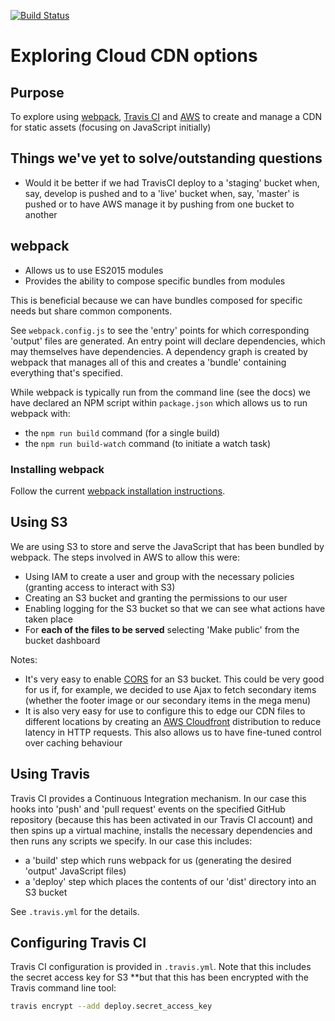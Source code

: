 [![Build Status](https://travis-ci.org/gtvj/cloud-cdn.svg?branch=master)](https://travis-ci.org/gtvj/cloud-cdn)

# Exploring Cloud CDN options

## Purpose

To explore using [webpack](https://webpack.github.io/), [Travis CI](https://travis-ci.org/) and [AWS](https://aws.amazon.com/) to create and manage a CDN for static assets (focusing on JavaScript initially)

## Things we've yet to solve/outstanding questions

* Would it be better if we had TravisCI deploy to a 'staging' bucket when, say, develop is pushed and to a 'live' bucket when, say, 'master' is pushed or to have AWS manage it by pushing from one bucket to another

## webpack

* Allows us to use ES2015 modules
* Provides the ability to compose specific bundles from modules

This is beneficial because we can have bundles composed for specific needs but share common components. 

See `webpack.config.js` to see the 'entry' points for which corresponding 'output' files are generated. An entry point will declare dependencies, which may themselves have dependencies. A dependency graph is created by webpack that manages all of this and creates a 'bundle' containing everything that's specified. 

While webpack is typically run from the command line (see the docs) we have declared an NPM script within `package.json` which allows us to run webpack with:
 
 * the `npm run build` command (for a single build)
 * the `npm run build-watch` command (to initiate a watch task)

### Installing webpack

Follow the current [webpack installation instructions](https://webpack.js.org/guides/installation/).

## Using S3

We are using S3 to store and serve the JavaScript that has been bundled by webpack. The steps involved in AWS to allow this were:

* Using IAM to create a user and group with the necessary policies (granting access to interact with S3)
* Creating an S3 bucket and granting the permissions to our user
* Enabling logging for the S3 bucket so that we can see what actions have taken place
* For **each of the files to be served** selecting 'Make public' from the bucket dashboard

Notes: 
* It's very easy to enable [CORS](https://developer.mozilla.org/en-US/docs/Web/HTTP/Access_control_CORS) for an S3 bucket. This could be very good for us if, for example, we decided to use Ajax to fetch secondary items (whether the footer image or our secondary items in the mega menu)
* It is also very easy for use to configure this to edge our CDN files to different locations by creating an [AWS Cloudfront](https://aws.amazon.com/cloudfront/) distribution to reduce latency in HTTP requests. This also allows us to have fine-tuned control over caching behaviour 

## Using Travis

Travis CI provides a Continuous Integration mechanism. In our case this hooks into 'push' and 'pull request' events on the specified GitHub repository (because this has been activated in our Travis CI account) and then spins up a virtual machine, installs the necessary dependencies and then runs any scripts we specify. In our case this includes: 

* a 'build' step which runs webpack for us (generating the desired 'output' JavaScript files)
* a 'deploy' step which places the contents of our 'dist' directory into an S3 bucket

See `.travis.yml` for the details.

## Configuring Travis CI

Travis CI configuration is provided in `.travis.yml`. Note that this includes the secret access key for S3 **but that this has been encrypted with the Travis command line tool:

```bash
travis encrypt --add deploy.secret_access_key
```

